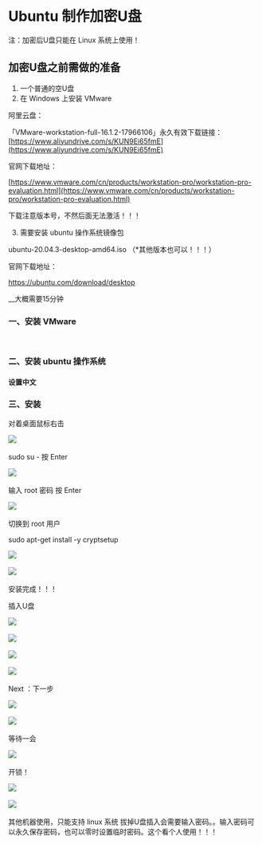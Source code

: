# Ubuntu 制作加密U盘

注：加密后U盘只能在 Linux 系统上使用！

## 加密U盘之前需做的准备

1. 一个普通的空U盘
2. 在 Windows 上安装 VMware

阿里云盘：

「VMware-workstation-full-16.1.2-17966106」永久有效下载链接：[https://www.aliyundrive.com/s/KUN9Ei65fmE](https://www.aliyundrive.com/s/KUN9Ei65fmE)

官网下载地址：

[https://www.vmware.com/cn/products/workstation-pro/workstation-pro-evaluation.html](https://www.vmware.com/cn/products/workstation-pro/workstation-pro-evaluation.html)

下载注意版本号，不然后面无法激活！！！

3. 需要安装 ubuntu 操作系统镜像包

ubuntu-20.04.3-desktop-amd64.iso （*其他版本也可以！！！）

官网下载地址：

https://ubuntu.com/download/desktop

__大概需要15分钟

### 一、安装 VMware

‍

### 二、安装 ubuntu 操作系统



#### 设置中文



### 三、安装

对着桌面鼠标右击

![](assets/Ubuntu%20%E5%88%B6%E4%BD%9C%E5%8A%A0%E5%AF%86U%E7%9B%98/clip_image050-20230208193511-te1ri1l.gif)​

sudo su -  按 Enter

![](assets/Ubuntu%20%E5%88%B6%E4%BD%9C%E5%8A%A0%E5%AF%86U%E7%9B%98/clip_image052-20230208193511-xoc3b85.gif)​

输入 root 密码 按 Enter

![](assets/Ubuntu%20%E5%88%B6%E4%BD%9C%E5%8A%A0%E5%AF%86U%E7%9B%98/clip_image054-20230208193511-vg93vf8.gif)​

切换到 root 用户

sudo apt-get install -y cryptsetup

![](assets/Ubuntu%20%E5%88%B6%E4%BD%9C%E5%8A%A0%E5%AF%86U%E7%9B%98/clip_image056-20230208193511-j3gh1rv.gif)​

![](assets/clip_image058-20230208193511-prtrw1z.gif)​

安装完成！！！

插入U盘

![](assets/Ubuntu%20%E5%88%B6%E4%BD%9C%E5%8A%A0%E5%AF%86U%E7%9B%98/clip_image060-20230208193511-3fyo91h.gif)​

![](assets/Ubuntu%20%E5%88%B6%E4%BD%9C%E5%8A%A0%E5%AF%86U%E7%9B%98/clip_image062-20230208193511-vidmg0z.gif)​

![](assets/Ubuntu%20%E5%88%B6%E4%BD%9C%E5%8A%A0%E5%AF%86U%E7%9B%98/clip_image064-20230208193511-q9eshzs.gif)​

![](assets/Ubuntu%20%E5%88%B6%E4%BD%9C%E5%8A%A0%E5%AF%86U%E7%9B%98/clip_image066-20230208193511-duwvxnh.gif)​

Next ：下一步

![](assets/Ubuntu%20%E5%88%B6%E4%BD%9C%E5%8A%A0%E5%AF%86U%E7%9B%98/clip_image068-20230208193511-m0ar4g9.gif)​

![](assets/Ubuntu%20%E5%88%B6%E4%BD%9C%E5%8A%A0%E5%AF%86U%E7%9B%98/clip_image070-20230208193511-96te71l.gif)​

等待一会

![](assets/Ubuntu%20%E5%88%B6%E4%BD%9C%E5%8A%A0%E5%AF%86U%E7%9B%98/clip_image072-20230208193511-qwa0o4d.gif)​

开锁！

![](assets/Ubuntu%20%E5%88%B6%E4%BD%9C%E5%8A%A0%E5%AF%86U%E7%9B%98/clip_image074-20230208193511-jq2h37l.gif)​

![](assets/Ubuntu%20%E5%88%B6%E4%BD%9C%E5%8A%A0%E5%AF%86U%E7%9B%98/clip_image076-20230208193511-lvg4io5.gif)​

其他机器使用，只能支持 linux 系统 拔掉U盘插入会需要输入密码。。输入密码可以永久保存密码，也可以零时设置临时密码。这个看个人使用！！！
